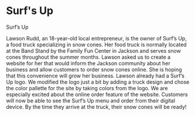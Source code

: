 # Surf's Up
Surf’s Up

Lawson Rudd, an 18-year-old local entrepreneur, is the owner of Surf’s Up, a food truck specializing in snow cones.  Her food truck is normally located at the Band Stand by the Family Fun Center in Jackson and serves snow cones throughout the summer months.
Lawson asked us to create a website for her that would inform the Jackson community about her business and allow customers to order snow cones online.  She is hoping that this convenience will grow her business. 
Lawson already had a Surf’s Up logo.  We modified the logo just a bit by adding a truck design and chose the color pallette for the site by taking colors from the logo.
We are especially excited about the online order feature of the website.  Customers will now be able to see the Surf’s Up menu and order from their digital device.  By the time they arrive at the truck, their snow cones will be ready!


